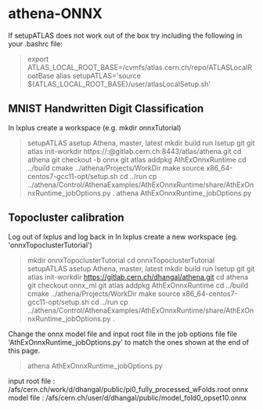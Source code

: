 # athena-ONNX

If setupATLAS does not work out of the box try including the following in your .bashrc file:

>export ATLAS_LOCAL_ROOT_BASE=/cvmfs/atlas.cern.ch/repo/ATLASLocalRootBase
>alias setupATLAS='source ${ATLAS_LOCAL_ROOT_BASE}/user/atlasLocalSetup.sh'

## MNIST Handwritten Digit Classification

In lxplus create a workspace (e.g. mkdir onnxTutorial)

>setupATLAS
>asetup Athena, master, latest
>mkdir build run
>lsetup git
>git atlas init-workdir https://:@gitlab.cern.ch:8443/atlas/athena.git
>cd athena
>git checkout -b onnx
>git atlas addpkg AthExOnnxRuntime
>cd ../build
>cmake ../athena/Projects/WorkDir
>make
>source x86_64-centos7-gcc11-opt/setup.sh
>cd ../run
>cp ../athena/Control/AthenaExamples/AthExOnnxRuntime/share/AthExOnnxRuntime_jobOptions.py .
>athena AthExOnnxRuntime_jobOptions.py


## Topocluster calibration

Log out of lxplus and log back in
In lxplus create a new workspace (eg. 'onnxTopoclusterTutorial')

>mkdir onnxTopoclusterTutorial
>cd onnxTopoclusterTutorial
>setupATLAS
>asetup Athena, master, latest
>mkdir build run
>lsetup git
>git atlas init-workdir https://gitlab.cern.ch/dhangal/athena.git
>cd athena
>git checkout onnx_ml
>git atlas addpkg AthExOnnxRuntime
>cd ../build
>cmake ../athena/Projects/WorkDir
>make
>source x86_64-centos7-gcc11-opt/setup.sh
>cd ../run
>cp ../athena/Control/AthenaExamples/AthExOnnxRuntime/share/AthExOnnxRuntime_jobOptions.py .

Change the onnx model file and input root file in the job options file file 'AthExOnnxRuntime_jobOptions.py' to match the ones shown at the end of this page.

>athena AthExOnnxRuntime_jobOptions.py

input root file : /afs/cern.ch/work/d/dhangal/public/pi0_fully_processed_wFolds.root
onnx model file : /afs/cern.ch/user/d/dhangal/public/model_fold0_opset10.onnx
